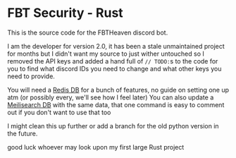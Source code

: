 # FBT Security - Rust

This is the source code for the FBTHeaven discord bot.

I am the developer for version 2.0, it has been a stale unmaintained project for months but I didn't want my source to just wither untouched so I removed the API keys and added a hand full of `// TODO:`s to the code for you to find what discord IDs you need to change and what other keys you need to provide.

You will need a [Redis DB](https://redis.io/) for a bunch of features, no guide on setting one up atm (or possibly every, we'll see how I feel later)
You can also update a [Meilisearch DB](https://www.meilisearch.com/) with the same data, that one command is easy to comment out if you don't want to use that too

I might clean this up further or add a branch for the old python version in the future.

good luck whoever may look upon my first large Rust project